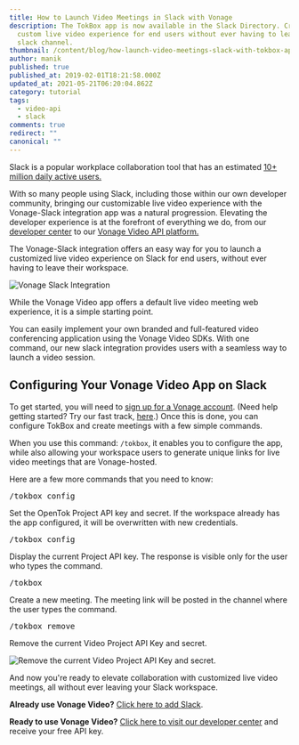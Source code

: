 ```yaml
---
title: How to Launch Video Meetings in Slack with Vonage
description: The TokBox app is now available in the Slack Directory. Create a
  custom live video experience for end users without ever having to leave your
  slack channel.
thumbnail: /content/blog/how-launch-video-meetings-slack-with-tokbox-app/Blog_Launch-Video-Meetings_1200x600.png
author: manik
published: true
published_at: 2019-02-01T18:21:58.000Z
updated_at: 2021-05-21T06:20:04.862Z
category: tutorial
tags:
  - video-api
  - slack
comments: true
redirect: ""
canonical: ""
---
```

Slack is a popular workplace collaboration tool that has an estimated [10+ million daily active users.](https://slackhq.com/slack-has-10-million-daily-active-users) 

With so many people using Slack, including those within our own developer community, bringing our customizable live video experience with the Vonage-Slack integration app was a natural progression. Elevating the developer experience is at the forefront of everything we do, from our [developer center](https://tokbox.com/developer/) to our [Vonage Video API platform.](https://tokbox.com/platform) 

The Vonage-Slack integration offers an easy way for you to launch a customized live video experience on Slack for end users, without ever having to leave their workspace.

![Vonage Slack Integration](/content/blog/how-to-launch-video-meetings-in-slack-with-vonage/image2-1.png "Vonage Slack Integration")

While the Vonage Video app offers a default live video meeting web experience, it is a simple starting point.

You can easily implement your own branded and full-featured video conferencing application using the Vonage Video SDKs. With one command, our new slack integration provides users with a seamless way to launch a video session.

## Configuring Your Vonage Video App on Slack

To get started, you will need to [sign up for a Vonage account](https://tokbox.com/account/user/signup). (Need help getting started? Try our fast track, [here](https://tokbox.com/developer/get-started-options/).) Once this is done, you can configure TokBox and create meetings with a few simple commands. 

When you use this command: `/tokbox`, it enables you to configure the app, while also allowing your workspace users to generate unique links for live video meetings that are Vonage-hosted. 

Here are a few more commands that you need to know:

<pre class="lang:default decode:true ">/tokbox config  <apikey> <secret></pre>

Set the OpenTok Project API key and secret. If the workspace already has the app configured, it will be overwritten with new credentials.

<pre class="lang:default decode:true ">/tokbox config</pre>

Display the current Project API key. The response is visible only for the user who types the command.

<pre class="lang:default decode:true ">/tokbox</pre>

Create a new meeting. The meeting link will be posted in the channel where the user types the command.

<pre class="lang:default decode:true ">/tokbox remove</pre>

Remove the current Video Project API Key and secret.

![Remove the current Video Project API Key and secret.](/content/blog/how-to-launch-video-meetings-in-slack-with-vonage/image2.png "Remove the current Video Project API Key and secret.")

And now you're ready to elevate collaboration with customized live video meetings, all without ever leaving your Slack workspace.

**Already use Vonage Video?** [Click here to add Slack](https://nexmo.slack.com/oauth?client_id=2321281313.377902837510&redirect_uri=https%3A%2F%2Ftokbox-meet.herokuapp.com%2Fauth%2Fredirect&state=&scope=commands&team=&install_redirect=&single_channel=0). 

**Ready to use Vonage Video?** [Click here to visit our developer center](https://tokbox.com/developer/) and receive your free API key.
